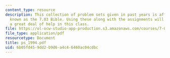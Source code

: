 ```yaml
---
content_type: resource
description: This collection of problem sets given in past years is affectionately
  known as the 7.03 Bible. Using these along with the assignments will give the student
  a great deal of help in this class.
file: https://ol-ocw-studio-app-production.s3.amazonaws.com/courses/7-03-genetics-fall-2004/6b05fd459dd2b9d6a4c46460ac04cdbc_ps_1994.pdf
file_type: application/pdf
resourcetype: Document
title: ps_1994.pdf
uid: 6b05fd45-9dd2-b9d6-a4c4-6460ac04cdbc
---
```

